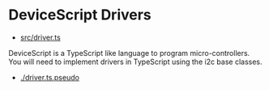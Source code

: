 # DeviceScript Drivers

-   [src/driver.ts](https://raw.githubusercontent.com/microsoft/devicescript/main/packages/drivers/src/driver.ts)

DeviceScript is a TypeScript like language to program micro-controllers.
You will need to implement drivers in TypeScript using the i2c base classes.

-   [./driver.ts.pseudo](./driver.ts.pseudo)

